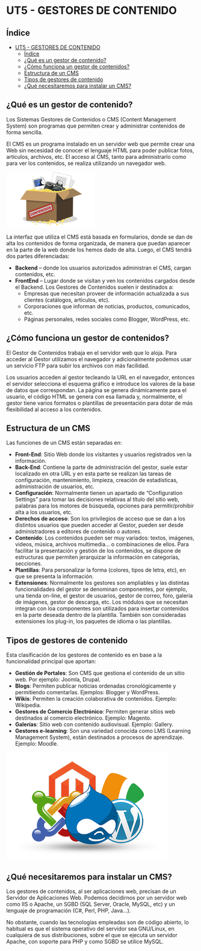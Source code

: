 # UT5 - GESTORES DE CONTENIDO

## Índice
- [UT5 - GESTORES DE CONTENIDO](#ut5---gestores-de-contenido)
  - [Índice](#índice)
  - [¿Qué es un gestor de contenido?](#qué-es-un-gestor-de-contenido)
  - [¿Cómo funciona un gestor de contenidos?](#cómo-funciona-un-gestor-de-contenidos)
  - [Estructura de un CMS](#estructura-de-un-cms)
  - [Tipos de gestores de contenido](#tipos-de-gestores-de-contenido)
  - [¿Qué necesitaremos para instalar un CMS?](#qué-necesitaremos-para-instalar-un-cms)

## ¿Qué es un gestor de contenido?
Los Sistemas Gestores de Contenidos o CMS (Content Management System) son programas que permiten crear y administrar contenidos de forma sencilla. 

El CMS es un programa instalado en un servidor web que permite crear una Web sin necesidad de conocer el lenguaje HTML para poder publicar fotos, artículos, archivos, etc. El acceso al CMS, tanto para administrarlo como para ver los contenidos, se realiza utilizando un navegador web.

![imagen gestor de contenido](img/gestor.png)

La interfaz que utiliza el CMS está basada en formularios, donde se dan de alta los contenidos de forma organizada, de manera que puedan aparecer en la parte de la web donde los hemos dado de alta. Luego, el CMS tendrá dos partes diferenciadas:

* __Backend__ – donde los usuarios autorizados administran el CMS, cargan contenidos, etc.
* __FrontEnd__ – Lugar donde se visitan y ven los contenidos cargados desde el Backend.
Los Gestores de Contenidos suelen ir destinados a:
  * Empresas que necesitan proveer de información actualizada a sus clientes (catálogos, artículos, etc).
  * Corporaciones que informan de noticias, productos, comunicados, etc.
  * Páginas personales, redes sociales como Blogger, WordPress, etc.

## ¿Cómo funciona un gestor de contenidos?

El Gestor de Contenidos trabaja en el servidor web que lo aloja. Para acceder al Gestor utilizamos el navegador y adicionalmente podemos usar un servicio FTP para subir los archivos con más facilidad.

Los usuarios acceden al gestor tecleando la URL en el navegador, entonces el servidor selecciona el esquema gráfico e introduce los valores de la base de datos que correspondan. La página se genera dinámicamente para el usuario, el código HTML se genera con esa llamada y, normalmente, el gestor tiene varios formatos o plantillas de presentación para dotar de más flexibilidad al acceso a los contenidos.

## Estructura de un CMS

Las funciones de un CMS están separadas en:

* __Front-End__: Sitio Web donde los visitantes y usuarios registrados ven la información.
* __Back-End__: Contiene la parte de administración del gestor, suele estar localizado en otra URL y en esta parte se realizan las tareas de configuración, mantenimiento, limpieza, creación de estadísticas, administración de usuarios, etc.
* __Configuración__: Normalmente tienen un apartado de “Configuration Settings” para tomar las decisiones relativas al título del sitio web, palabras para los motores de búsqueda, opciones para permitir/prohibir alta a los usuarios, etc.
* __Derechos de acceso__: Son los privilegios de acceso que se dan a los distintos usuarios que pueden acceder al Gestor, pueden ser desde administradores a editores de contenido o autores.
* __Contenido__: Los contenidos pueden ser muy variados: textos, imágenes, videos, música, archivos multimedia… o combinaciones de ellos. Para facilitar la presentación y gestión de los contenidos, se dispone de estructuras que permiten jerarquizar la información en categorías, secciones.
* __Plantillas__: Para personalizar la forma (colores, tipos de letra, etc), en que se presenta la información.
* __Extensiones__: Normalmente los gestores son ampliables y las distintas funcionalidades del gestor se denominan componentes, por ejemplo, una tienda on-line, el gestor de usuarios, gestor de correo, foro, galería de imágenes, gestor de descarga, etc. Los módulos que se necesitan integran con loa componentes son utilizados para insertar contenidos en la parte deseada dentro de la plantilla. También son consideradas extensiones los plug-in, los paquetes de idioma o las plantillas.

## Tipos de gestores de contenido

Esta clasificación de los gestores de contenido es en base a la funcionalidad principal que aportan: 

* __Gestión de Portales__: Son CMS que gestiona el contenido de un sitio web. Por ejemplo: Joomla, Drupal.
* __Blogs__: Permiten publicar noticias ordenadas cronológicamente y permitiendo comentarlas. Ejemplos: Blogger y WordPress.
* __Wikis__: Permiten la creación colaborativa de contenidos. Ejemplo: Wikipedia.
* __Gestores de Comercio Electrónico__: Permiten generar sitios web destinados al comercio electrónico. Ejemplo: Magento.
* __Galerías__: Sitio web con contenido audiovisual. Ejemplo: Gallery.
* __Gestores e-learning__: Son una variedad conocida como LMS (Learning Management System), están destinados a procesos de aprendizaje. Ejemplo: Moodle.


![imagenes de gestores de contenido](img/gestores.png)

## ¿Qué necesitaremos para instalar un CMS?
Los gestores de contenidos, al ser aplicaciones web, precisan de un Servidor de Aplicaciones Web. Podemos decidirnos por un servidor web como IIS o Apache, un SGBD (SQL Server, Oracle, MySQL, etc) y un lenguaje de programación (C#, Perl, PHP, Java…).

No obstante, cuando las tecnologías empleadas son de código abierto, lo habitual es que el sistema operativo del servidor sea GNU/Linux, en cualquiera de sus distribuciones, sobre el que se ejecuta un servidor Apache, con soporte para PHP y como SGBD se utilice MySQL.
